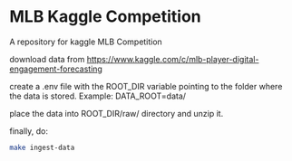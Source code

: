 # MLB Kaggle Competition

A repository for kaggle MLB Competition

download data from <https://www.kaggle.com/c/mlb-player-digital-engagement-forecasting>

create a .env file with the ROOT_DIR variable pointing to the folder where the data is stored. Example: DATA_ROOT=data/

place the data into ROOT_DIR/raw/ directory and unzip it.

finally, do:

```bash
make ingest-data
```
